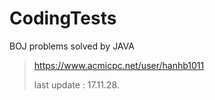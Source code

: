 # CodingTests

BOJ problems solved by JAVA


> https://www.acmicpc.net/user/hanhb1011
>
> last update : 17.11.28.